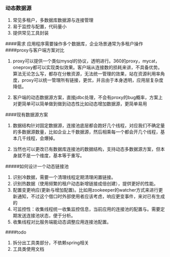 ### 动态数据源

 1. 常见多租户，多数据库数据源与连接管理
 2. 易于监控与配置，代码量小
 3. 提供常见工具封装



####需求
应用程序需要操作多个数据库，企业场景通常为多租户操作
####proxy与客户端方案对比
1. proxy可以提供一个类似mysql的协议，透明进行。360的proxy，mycat，oneproxy都可以实现类似效果。客户端从连接数的损耗来讲，不具备优势。算法无论怎么写，都存在分散资源，无法统一管理的效果，站在资源利用率角度，proxy可以统一管理所有链接，更优，并且由于本身透明，应用层复杂度降低。

2. 客户端的动态数据源方案，直接jdbc处理，不会有proxy的bug概率，方案上对更简单可以简单做到做到动态性比如动态增加数据源，更简单易用

####现有数据源方案

1. 数据结构针对固定数据源，连接池底层都会跑好几个线程，对应我们不确定量的多数据源数量，比如企业上千数据源，然后相乘每一个都会开几个线程，基本几千线程，会爆掉。

2. 当然也可以更改已有数据库连接池的数据结构，支持动态多数据源方案，但本身就不是一个维度，基本等于重写。


#####如何设计一个动态链接池

1. 识别冷数据，需要一个清理线程定期清理闲置链接。
2. 识别热数据（使用频繁的租户动态新增链接成倍创建），提供更好的性能。
3. 配置变更响应(更新与增加配置)。比如用zookeeper的watcher方式来进行更新通知，不过这个借口时外部使用者应该考虑，响应更变事件，来对已有生成的
4. 可监控性：收集线程统一收集监控信息，当前应用的连接池的配置与。需要定期发送连接池状态，便于分析。
5. 收集线程对比服务端能动态调整应用连接池配置。



####todo
1. 拆分出工具类部分，不依赖spring相关
2. 工具类使用文档



